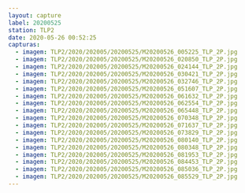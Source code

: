 ```yaml
---
layout: capture
label: 20200525
station: TLP2
date: 2020-05-26 00:52:25
capturas:
  - imagem: TLP2/2020/202005/20200525/M20200526_005225_TLP_2P.jpg
  - imagem: TLP2/2020/202005/20200525/M20200526_020850_TLP_2P.jpg
  - imagem: TLP2/2020/202005/20200525/M20200526_024144_TLP_2P.jpg
  - imagem: TLP2/2020/202005/20200525/M20200526_030421_TLP_2P.jpg
  - imagem: TLP2/2020/202005/20200525/M20200526_032746_TLP_2P.jpg
  - imagem: TLP2/2020/202005/20200525/M20200526_051607_TLP_2P.jpg
  - imagem: TLP2/2020/202005/20200525/M20200526_061632_TLP_2P.jpg
  - imagem: TLP2/2020/202005/20200525/M20200526_062554_TLP_2P.jpg
  - imagem: TLP2/2020/202005/20200525/M20200526_065448_TLP_2P.jpg
  - imagem: TLP2/2020/202005/20200525/M20200526_070348_TLP_2P.jpg
  - imagem: TLP2/2020/202005/20200525/M20200526_071637_TLP_2P.jpg
  - imagem: TLP2/2020/202005/20200525/M20200526_073829_TLP_2P.jpg
  - imagem: TLP2/2020/202005/20200525/M20200526_080140_TLP_2P.jpg
  - imagem: TLP2/2020/202005/20200525/M20200526_080348_TLP_2P.jpg
  - imagem: TLP2/2020/202005/20200525/M20200526_081953_TLP_2P.jpg
  - imagem: TLP2/2020/202005/20200525/M20200526_084453_TLP_2P.jpg
  - imagem: TLP2/2020/202005/20200525/M20200526_085036_TLP_2P.jpg
  - imagem: TLP2/2020/202005/20200525/M20200526_085529_TLP_2P.jpg
---
```

